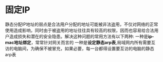 # 固定IP
静态分配IP地址的弱点是合法用户分配的地址可能被非法盗用，不仅对网络的正常使用造成影响，同时由于被盗用的地址往往具有较高的权限，因而也容易给合法用户造成损失和潜在的安全隐患。解决这种问题的常用方法有以下两种:
一种是**ip-mac地址绑定**，常常针对网关而言的
一种是**设定静态arp表**,局域网内所有需要互访的电脑间，为确保不被冒充，如果必要，每一台都得设置要互访的电脑的静态arp表
